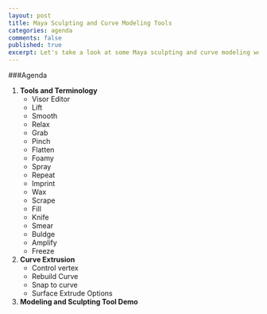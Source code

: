 ```yaml
---
layout: post
title: Maya Sculpting and Curve Modeling Tools
categories: agenda
comments: false
published: true
excerpt: Let's take a look at some Maya sculpting and curve modeling workflows.
---
```


###Agenda

1. **Tools and Terminology**
   - Visor Editor
   - Lift
   - Smooth
   - Relax
   - Grab
   - Pinch
   - Flatten
   - Foamy
   - Spray
   - Repeat
   - Imprint
   - Wax
   - Scrape
   - Fill
   - Knife
   - Smear
   - Buldge
   - Amplify
   - Freeze
2. **Curve Extrusion**
   - Control vertex
   - Rebuild Curve
   - Snap to curve
   - Surface Extrude Options
3. **Modeling and Sculpting Tool Demo**
